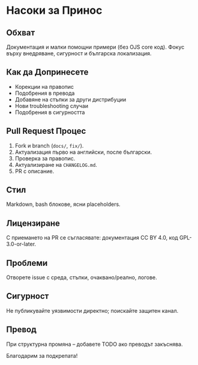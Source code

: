 # Насоки за Принос

## Обхват
Документация и малки помощни примери (без OJS core код). Фокус върху внедряване, сигурност и българска локализация.

## Как да Допринесете
- Корекции на правопис
- Подобрения в превода
- Добавяне на стъпки за други дистрибуции
- Нови troubleshooting случаи
- Подобрения в сигурността

## Pull Request Процес
1. Fork и branch (`docs/`, `fix/`).
2. Актуализация първо на английски, после български.
3. Проверка за правопис.
4. Актуализиране на `CHANGELOG.md`.
5. PR с описание.

## Стил
Markdown, bash блокове, ясни placeholders.

## Лицензиране
С приемането на PR се съгласявате: документация CC BY 4.0, код GPL-3.0-or-later.

## Проблеми
Отворете issue с среда, стъпки, очаквано/реално, логове.

## Сигурност
Не публикувайте уязвимости директно; поискайте защитен канал.

## Превод
При структурна промяна – добавете TODO ако преводът закъснява.

Благодарим за подкрепата!
